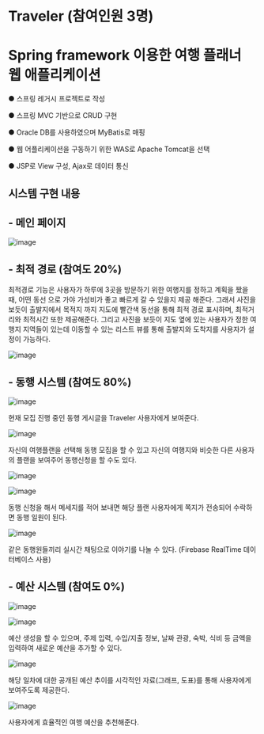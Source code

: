 # Traveler (참여인원 3명)
# Spring framework 이용한 여행 플래너 웹 애플리케이션

● 스프링 레거시 프로젝트로 작성

● 스프링 MVC 기반으로 CRUD 구현

● Oracle DB를 사용하였으며 MyBatis로 매핑

● 웹 어플리케이션을 구동하기 위한 WAS로 Apache Tomcat을 선택

● JSP로 View 구성, Ajax로 데이터 통신


## 시스템 구현 내용

## - 메인 페이지

![image](https://user-images.githubusercontent.com/96825988/147810801-abdeed53-2a06-4d2c-80b3-24ab2b347208.png)


## - 최적 경로 (참여도 20%)


 최적경로 기능은 사용자가 하루에 3곳을 방문하기 위한 여행지를 정하고 계획을 짰을 때, 어떤 동선 으로 가야 가성비가 좋고 빠르게 갈 수 있을지 제공 해준다. 그래서 사진을 보듯이 출발지에서 목적지 까지 지도에 빨간색 동선을 통해 최적 경로 표시하며, 최적거리와 최적시간 또한 제공해준다. 그리고 사진을 보듯이 지도 옆에 있는 사용자가 정한 여행지 지역들이 있는데 이동할 수 있는 리스트 뷰를 통해 출발지와 도착지를 사용자가 설정이 가능하다.


![image](https://user-images.githubusercontent.com/96825988/147810825-6aac4b06-9454-4a3d-80a6-6a50c24c81bb.png)



## - 동행 시스템 (참여도 80%)


![image](https://user-images.githubusercontent.com/96825988/147810927-9ed66f72-9fc0-45b3-a6f5-e9338d7c3da7.png)

현재 모집 진행 중인 동행 게시글을 Traveler 사용자에게 보여준다.

![image](https://user-images.githubusercontent.com/96825988/147811862-cc09769c-7f87-4816-a379-a20aef2b6072.png)

자신의 여행플랜을 선택해 동행 모집을 할 수 있고 자신의 여행지와 비슷한 다른 사용자의 플랜을 보여주어 동행신청을 할 수도 있다.

![image](https://user-images.githubusercontent.com/96825988/147810931-7e192421-8fd6-4b24-bd54-c8d27af67f52.png)

![image](https://user-images.githubusercontent.com/96825988/147810936-efb2318b-34f9-4963-9ff4-68326e880f4d.png)

동행 신청을 해서 메세지를 적어 보내면 해당 플랜 사용자에게 쪽지가 전송되어 수락하면 동행 일원이 된다.

![image](https://user-images.githubusercontent.com/96825988/147810942-f0ccd7eb-83c3-4462-ad55-1dcf9156ce5e.png)

같은 동행원들끼리 실시간 채팅으로 이야기를 나눌 수 있다. (Firebase RealTime 데이터베이스 사용)


## - 예산 시스템 (참여도 0%)


![image](https://user-images.githubusercontent.com/96825988/147811016-66469178-2cc3-4bbc-80f3-59e3e95d4ca8.png)

![image](https://user-images.githubusercontent.com/96825988/147811029-9b17c3d5-66b0-46e1-8d6a-fa07832d7066.png)

예산 생성을 할 수 있으며, 주제 입력, 수입/지출 정보, 날짜 관광, 숙박, 식비 등 금액을 입력하여 새로운 예산을 추가할 수 있다.

![image](https://user-images.githubusercontent.com/96825988/147811048-918573c7-fa81-4a4b-bc8d-4ee6d6771b71.png)

해당 일차에 대한 공개된 예산 추이를 시각적인 자료(그래프, 도표)를 통해 사용자에게 보여주도록 제공한다. 

![image](https://user-images.githubusercontent.com/96825988/147811054-c9781651-f4fa-4586-bf46-9f8943cc8bb6.png)

사용자에게 효율적인 여행 예산을 추천해준다.
